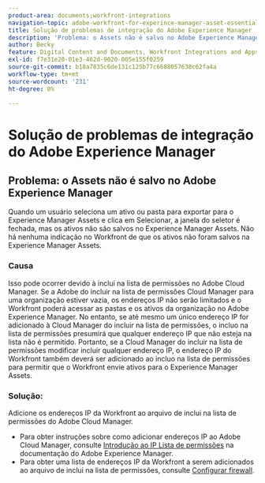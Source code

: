 ```yaml
---
product-area: documents;workfront-integrations
navigation-topic: adobe-workfront-for-experince-manager-asset-essentials
title: Solução de problemas de integração do Adobe Experience Manager
description: 'Problema: o Assets não é salvo no Adobe Experience Manager'
author: Becky
feature: Digital Content and Documents, Workfront Integrations and Apps
exl-id: f7e31e20-01e3-462d-9020-005e155f0259
source-git-commit: b18a7835c6de131c125b77c6688057638c62fa4a
workflow-type: tm+mt
source-wordcount: '231'
ht-degree: 0%

---
```


# Solução de problemas de integração do Adobe Experience Manager

## Problema: o Assets não é salvo no Adobe Experience Manager

Quando um usuário seleciona um ativo ou pasta para exportar para o Experience Manager Assets e clica em Selecionar, a janela do seletor é fechada, mas os ativos não são salvos no Experience Manager Assets. Não há nenhuma indicação no Workfront de que os ativos não foram salvos na Experience Manager Assets.

### Causa

Isso pode ocorrer devido à inclui na lista de permissões no Adobe Cloud Manager. Se a Adobe do incluir na lista de permissões Cloud Manager para uma organização estiver vazia, os endereços IP não serão limitados e o Workfront poderá acessar as pastas e os ativos da organização no Adobe Experience Manager. No entanto, se até mesmo um único endereço IP for adicionado à Cloud Manager do incluir na lista de permissões, o incluo na lista de permissões presumirá que qualquer endereço IP que não esteja na lista não é permitido. Portanto, se a Cloud Manager do incluir na lista de permissões modificar incluir qualquer endereço IP, o endereço IP do Workfront também deverá ser adicionado ao incluo na lista de permissões para permitir que o Workfront envie ativos para o Experience Manager Assets.

### Solução:

Adicione os endereços IP da Workfront ao arquivo de inclui na lista de permissões do Adobe Cloud Manager.

* Para obter instruções sobre como adicionar endereços IP ao Adobe Cloud Manager, consulte [Introdução ao IP Lista de permissões](https://experienceleague.adobe.com/en/docs/experience-manager-cloud-service/content/implementing/using-cloud-manager/ip-allow-lists/introduction) na documentação do Adobe Experience Manager.
* Para obter uma lista de endereços IP da Workfront a serem adicionados ao arquivo de inclui na lista de permissões, consulte [Configurar firewall](/help/quicksilver/administration-and-setup/get-started-wf-administration/configure-your-firewall.md).
